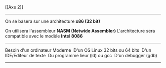 [[Axe 2]]
****
On se basera sur une architecture **x86 (32 bit)**

On utilisera l'assembleur **NASM (Netwide Assembler)**
L'architecture sera compatible avec le modèle **Intel 8086**

****

Besoin d'un ordinateur Moderne 
D'un OS Linux 32 bits ou 64 bits 
D'un IDE/Editeur de texte 
Du programme lieur (ld) ou gcc 
D'un debugger (gdb) 

---------------------------------------------------------------------------